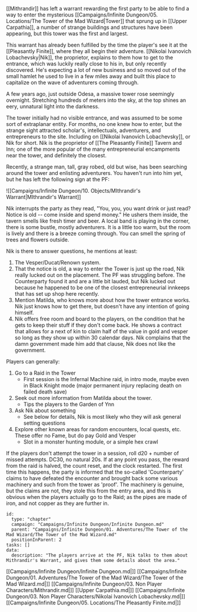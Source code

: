 [[Mithrandir]] has left a warrant rewarding the first party to be able to find a way to enter the mysterious [[Campaigns/Infinite Dungeon/05. Locations/The Tower of the Mad Wizard|Tower]] that sprung up in [[Upper Carpathia]], a number of strange buildings and structures have been appearing, but this tower was the first and largest.

This warrant has already been fulfilled by the time the player's see it at the
[[Pleasantly Finite]], where they all begin their adventure. [[Nikolai Ivanovich
Lobachevsky|Nik]], the proprietor, explains to them how to get to the entrance,
which was luckily really close to his in, but only recently discovered. He's
expecting a lot of new business and so moved out of the small hamlet he used to
live in a few miles away and built this place to capitalize on the wave of
adventurers coming through.



A few years ago, just outside Odesa, a massive tower rose seemingly overnight.
Stretching hundreds of meters into the sky, at the top shines an eery, unnatural
light into the darkness.

The tower initially had no visible entrance, and was assumed to be some sort of
extraplanar entity. For months, no one knew how to enter, but the strange sight
attracted scholar's, intellectuals, adventurers, and entrepreneurs to the site.
Including on [[Nikolai Ivanovich Lobachevsky]], or Nik for short. Nik is the
proprietor of [[The Pleasantly Finite]] Tavern and Inn; one of the more popular
of the many entrepreneurial encampments near the tower, and definitely the closest.

Recently, a strange man, tall, gray robed, old but wise, has been searching around the tower and enlisting adventurers.
You haven't run into him yet, but he has left the following sign at the PF:

![[Campaigns/Infinite Dungeon/10. Objects/MIthrandir's Warrant|MIthrandir's Warrant]]

Nik interrupts the party as they read, "You, you, you want drink or just read? Notice is old -- come inside and spend
money." He ushers them inside, the tavern smells like fresh timer and beer. A local band is playing in the corner, there
is some bustle, mostly adventurers. It is a little too warm, but the room is lively and there is a breeze coming
through. You can smell the spring of trees and flowers outside.

Nik is there to answer questions, he mentions at least:

1. The Vesper/Ducat/Renown system.
2. That the notice is old, a way to enter the Tower is just up the road, Nik really lucked out on the placement. The PF
    was struggling before. The Counterparty found it and are a little bit lauded, but Nik lucked out because he happened
    to be one of the closest entrepreneurial innkeeps that has set up shop here recently.
3. Mention Matilda, who knows more about how the tower entrance works. Nik just knows how to get there, but doesn't have
    any intention of going himself.
4. Nik offers free room and board to the players, on the condition that he gets to keep their stuff if they don't come
    back. He shows a contract that allows for a next of kin to claim half of the value in gold and vesper so long as
    they show up within 30 calendar days. Nik complains that the damn government made him add that clause, Nik does not
    like the government.

Players can generally:

1. Go to a Raid in the Tower
    - First session is the Infernal Machine raid, in intro mode, maybe even in Black Knight mode (major permanent injury
      replacing death on failed death save)
2. Seek out more information from Matilda about the tower.
    - Tips the players to the Garden of Ynn
3. Ask Nik about something
    - See below for details, Nik is most likely who they will ask general setting questions
4. Explore other known areas for random encounters, local quests, etc. These offer no Fame, but do pay Gold and Vesper
    - Slot in a monster hunting module, or a simple hex crawl

If the players don't attempt the tower in a session, roll d20 + number of missed attempts. DC30, no natural 20s. If at
any point you pass, the reward from the raid is halved, the count reset, and the clock restarted. The first time this
happens, the party is informed that the so-called 'Counterparty' claims to have defeated the encounter and brought back
some various machinery and such from the tower as 'proof'. The machinery is genuine, but the claims are not, they stole
this from the entry area, and this is obvious when the players actually go to the Raid; as the pipes are made of iron,
and not copper as they are further in.



```RpgManager4
id: 
  type: "chapter"
  campaign: "Campaigns/Infinite Dungeon/Infinite Dungeon.md"
  parent: "Campaigns/Infinite Dungeon/01. Adventures/The Tower of the Mad Wizard/The Tower of the Mad Wizard.md"
  positionInParent: 2
tasks: []
data: 
  description: "The players arrive at the PF, Nik talks to them about Mithrandir's Warrant, and gives them some details about the area."
```

[[Campaigns/Infinite Dungeon/Infinite Dungeon.md|]]
[[Campaigns/Infinite Dungeon/01. Adventures/The Tower of the Mad Wizard/The Tower of the Mad Wizard.md|]]
[[Campaigns/Infinite Dungeon/03. Non Player Characters/Mithrandir.md|]]
[[Upper Carpathia.md|]]
[[Campaigns/Infinite Dungeon/03. Non Player Characters/Nikolai Ivanovich Lobachevsky.md|]]
[[Campaigns/Infinite Dungeon/05. Locations/The Pleasantly Finite.md|]]